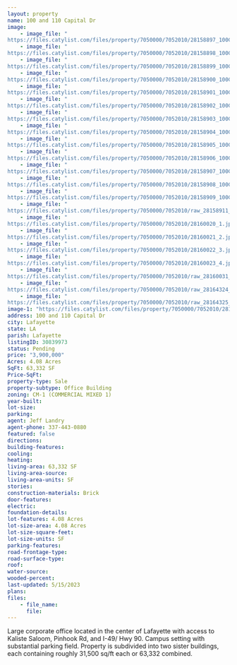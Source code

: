 ```yaml
---
layout: property
name: 100 and 110 Capital Dr
image:
    - image_file: "https://files.catylist.com/files/property/7050000/7052010/28158897_100Capital_5.jpg"
    - image_file: "https://files.catylist.com/files/property/7050000/7052010/28158898_100Capital_6.jpg"
    - image_file: "https://files.catylist.com/files/property/7050000/7052010/28158899_100Capital_11.jpg"
    - image_file: "https://files.catylist.com/files/property/7050000/7052010/28158900_100Capital_13.jpg"
    - image_file: "https://files.catylist.com/files/property/7050000/7052010/28158901_100Capital_16.jpg"
    - image_file: "https://files.catylist.com/files/property/7050000/7052010/28158902_100Capital_19.jpg"
    - image_file: "https://files.catylist.com/files/property/7050000/7052010/28158903_100Capital_31.jpg"
    - image_file: "https://files.catylist.com/files/property/7050000/7052010/28158904_100Capital_37.jpg"
    - image_file: "https://files.catylist.com/files/property/7050000/7052010/28158905_100Capital_43.jpg"
    - image_file: "https://files.catylist.com/files/property/7050000/7052010/28158906_100Capital_49.jpg"
    - image_file: "https://files.catylist.com/files/property/7050000/7052010/28158907_100Capital_55.jpg"
    - image_file: "https://files.catylist.com/files/property/7050000/7052010/28158908_100Capital_58.jpg"
    - image_file: "https://files.catylist.com/files/property/7050000/7052010/28158909_100Capital_61.jpg"
    - image_file: "https://files.catylist.com/files/property/7050000/7052010/raw_28158911_Flood_Disclosure.pdf"
    - image_file: "https://files.catylist.com/files/property/7050000/7052010/28160020_1.jpg"
    - image_file: "https://files.catylist.com/files/property/7050000/7052010/28160021_2.jpg"
    - image_file: "https://files.catylist.com/files/property/7050000/7052010/28160022_3.jpg"
    - image_file: "https://files.catylist.com/files/property/7050000/7052010/28160023_4.jpg"
    - image_file: "https://files.catylist.com/files/property/7050000/7052010/raw_28160031_Flyer_Compressed_100__110_Capital_Rd__JeffRex___5_.pdf"
    - image_file: "https://files.catylist.com/files/property/7050000/7052010/raw_28164324_100_capital_floor_plan.pdf"
    - image_file: "https://files.catylist.com/files/property/7050000/7052010/raw_28164325_110_capital_floor_plan.pdf"
image-1: "https://files.catylist.com/files/property/7050000/7052010/28158896_100Capital_3.jpg"
address: 100 and 110 Capital Dr
city: Lafayette
state: LA
parish: Lafayette
listingID: 30839973
status: Pending
price: "3,900,000"
Acres: 4.08 Acres
SqFt: 63,332 SF
Price-SqFt:
property-type: Sale
property-subtype: Office Building
zoning: CM-1 (COMMERCIAL MIXED 1)
year-built:
lot-size:
parking:
agent: Jeff Landry
agent-phone: 337-443-0880
featured: false
directions:
building-features:
cooling:
heating:
living-area: 63,332 SF
living-area-source:
living-area-units: SF
stories:
construction-materials: Brick
door-features:
electric:
foundation-details:
lot-features: 4.08 Acres
lot-size-area: 4.08 Acres
lot-size-square-feet:
lot-size-units: SF
parking-features:
road-frontage-type:
road-surface-type:
roof:
water-source:
wooded-percent:
last-updated: 5/15/2023
plans:
files:
    - file_name:
      file:
---
```

Large corporate office located in the center of Lafayette with access to Kaliste Saloom, Pinhook Rd, and I-49/ Hwy 90.Campus setting with substantial parking field. Property is subdivided into two sister buildings, each containing roughly 31,500 sq/ft each or 63,332 combined.
